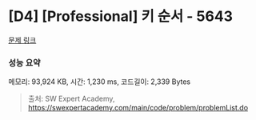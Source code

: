 # [D4] [Professional] 키 순서 - 5643 

[문제 링크](https://swexpertacademy.com/main/code/problem/problemDetail.do?contestProbId=AWXQsLWKd5cDFAUo) 

### 성능 요약

메모리: 93,924 KB, 시간: 1,230 ms, 코드길이: 2,339 Bytes



> 출처: SW Expert Academy, https://swexpertacademy.com/main/code/problem/problemList.do